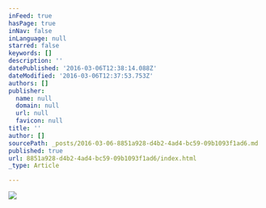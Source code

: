 ```yaml
---
inFeed: true
hasPage: true
inNav: false
inLanguage: null
starred: false
keywords: []
description: ''
datePublished: '2016-03-06T12:38:14.088Z'
dateModified: '2016-03-06T12:37:53.753Z'
authors: []
publisher:
  name: null
  domain: null
  url: null
  favicon: null
title: ''
author: []
sourcePath: _posts/2016-03-06-8851a928-d4b2-4ad4-bc59-09b1093f1ad6.md
published: true
url: 8851a928-d4b2-4ad4-bc59-09b1093f1ad6/index.html
_type: Article

---
```

![](https://the-grid-user-content.s3-us-west-2.amazonaws.com/9dd7bf4d-a9d3-4196-b75b-a35334e595b1.jpg)